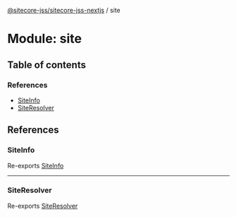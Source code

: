 [@sitecore-jss/sitecore-jss-nextjs](../README.md) / site

# Module: site

## Table of contents

### References

- [SiteInfo](site.md#siteinfo)
- [SiteResolver](site.md#siteresolver)

## References

### SiteInfo

Re-exports [SiteInfo](index.md#siteinfo)

___

### SiteResolver

Re-exports [SiteResolver](../classes/index.SiteResolver.md)
